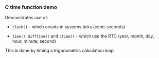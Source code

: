 ### C time function demo

Demonstrates use of:

- `clock()` - which counts in systems ticks (centi-seconds)

- `time()`, `difftime()` and `ctime()` - which use the RTC (year, month, day, hour, minute, second)

This is done by timing a trigonometric calculation loop
